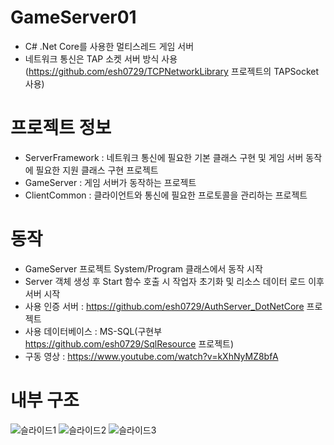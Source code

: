 # GameServer01
- C# .Net Core를 사용한 멀티스레드 게임 서버  
- 네트워크 통신은 TAP 소켓 서버 방식 사용(https://github.com/esh0729/TCPNetworkLibrary 프로젝트의 TAPSocket 사용)  

# 프로젝트 정보
- ServerFramework : 네트워크 통신에 필요한 기본 클래스 구현 및 게임 서버 동작에 필요한 지원 클래스 구현 프로젝트
- GameServer : 게임 서버가 동작하는 프로젝트  
- ClientCommon : 클라이언트와 통신에 필요한 프로토콜을 관리하는 프로젝트  

# 동작
- GameServer 프로젝트 System/Program 클래스에서 동작 시작
- Server 객체 생성 후 Start 함수 호출 시 작업자 초기화 및 리소스 데이터 로드 이후 서버 시작
- 사용 인증 서버 : https://github.com/esh0729/AuthServer_DotNetCore 프로젝트
- 사용 데이터베이스  : MS-SQL(구현부 https://github.com/esh0729/SqlResource 프로젝트)
- 구동 영상 : https://www.youtube.com/watch?v=kXhNyMZ8bfA

# 내부 구조
![슬라이드1](https://user-images.githubusercontent.com/100393621/204239249-468d504b-a909-46cb-a911-5b80b80f9694.PNG)
![슬라이드2](https://user-images.githubusercontent.com/100393621/204239255-1ae55f1a-978d-4a86-a967-1870fbe1a443.PNG)
![슬라이드3](https://user-images.githubusercontent.com/100393621/204239258-3528b684-43f6-44b0-81af-5dd4391d850f.PNG)
